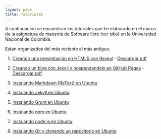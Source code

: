 ```yaml
---
layout: page
title: Tutoriales
---
```


A continuación se encuentran los tutoriales que he elaborado en el marco de la asignatura de maestría de Software libre ([ver sitio](http://softwarelibre.github.io/)) en la Universidad Nacional de Colombia.

Estan organizados del más reciente al más antiguo.

1. [Creando una presentación en HTML5 con Reveal](/myblog//tutoriales/tutorial1/) - [Descargar pdf](https://raw.githubusercontent.com/franchescomora/myblog/gh-pages/_docs/Todos%20los%20pasos%20para%20hacer%20una%20presentaci%C3%B3n%20en%20HTML5.pdf)

2. [Creando un blog con Jekyll y hospendandolo en GitHub Pages](/myblog//tutoriales/tutorial2/) - [Descargar pdf](https://raw.githubusercontent.com/franchescomora/myblog/gh-pages/_docs/Todos%20los%20pasos%20para%20hacer%20un%20blog%20con%20jekyll.pdf)

3. [Instalando Markdown (ReText) en Ubuntu](/myblog//tutoriales/tutorial3/) 

4. [Instalando Jekyll en Ubuntu](/myblog//tutoriales/tutorial4/)

5. [Instalando Grunt en Ubuntu](/myblog//tutoriales/tutorial5/)

6. [Instalando npm en Ubuntu](/myblog//tutoriales/tutorial6/)

7. [Instalando node.js en Ubuntu](/myblog//tutoriales/tutorial7/)

8. [Instalando Git y clonando un repositorio en Ubuntu](/myblog//tutoriales/tutorial8/)






